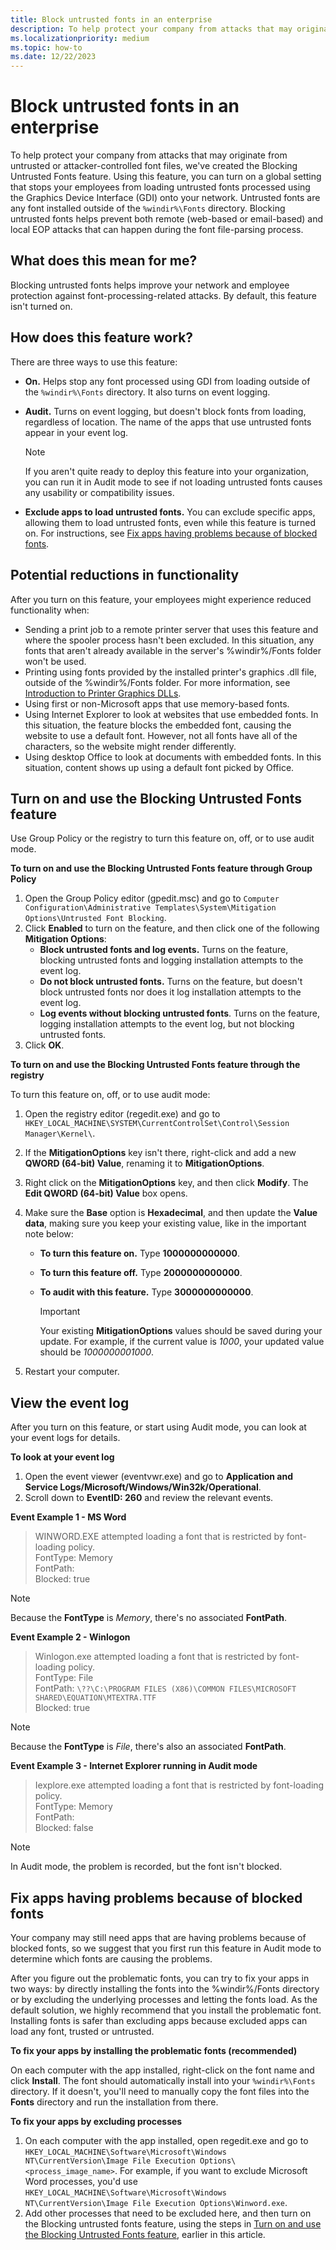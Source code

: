 ```yaml
---
title: Block untrusted fonts in an enterprise
description: To help protect your company from attacks that may originate from untrusted or attacker controlled font files, we've created the Blocking Untrusted Fonts feature.
ms.localizationpriority: medium
ms.topic: how-to
ms.date: 12/22/2023
---
```


# Block untrusted fonts in an enterprise

To help protect your company from attacks that may originate from untrusted or attacker-controlled font files, we've created the Blocking Untrusted Fonts feature. Using this feature, you can turn on a global setting that stops your employees from loading untrusted fonts processed using the Graphics Device Interface (GDI) onto your network. Untrusted fonts are any font installed outside of the `%windir%\Fonts` directory. Blocking untrusted fonts helps prevent both remote (web-based or email-based) and local EOP attacks that can happen during the font file-parsing process.

## What does this mean for me?

Blocking untrusted fonts helps improve your network and employee protection against font-processing-related attacks. By default, this feature isn't turned on.

## How does this feature work?

There are three ways to use this feature:

- **On.** Helps stop any font processed using GDI from loading outside of the `%windir%\Fonts` directory. It also turns on event logging.

- **Audit.** Turns on event logging, but doesn't block fonts from loading, regardless of location. The name of the apps that use untrusted fonts appear in your event log.

  > [!NOTE]
  > If you aren't quite ready to deploy this feature into your organization, you can run it in Audit mode to see if not loading untrusted fonts causes any usability or compatibility issues.

- **Exclude apps to load untrusted fonts.** You can exclude specific apps, allowing them to load untrusted fonts, even while this feature is turned on. For instructions, see [Fix apps having problems because of blocked fonts](#fix-apps-having-problems-because-of-blocked-fonts).

## Potential reductions in functionality

After you turn on this feature, your employees might experience reduced functionality when:

- Sending a print job to a remote printer server that uses this feature and where the spooler process hasn't been excluded. In this situation, any fonts that aren't already available in the server's %windir%/Fonts folder won't be used.
- Printing using fonts provided by the installed printer's graphics .dll file, outside of the %windir%/Fonts folder. For more information, see [Introduction to Printer Graphics DLLs](/windows-hardware/drivers/print/introduction-to-printer-graphics-dlls).
- Using first or non-Microsoft apps that use memory-based fonts.
- Using Internet Explorer to look at websites that use embedded fonts. In this situation, the feature blocks the embedded font, causing the website to use a default font. However, not all fonts have all of the characters, so the website might render differently.
- Using desktop Office to look at documents with embedded fonts. In this situation, content shows up using a default font picked by Office.

## Turn on and use the Blocking Untrusted Fonts feature

Use Group Policy or the registry to turn this feature on, off, or to use audit mode.

**To turn on and use the Blocking Untrusted Fonts feature through Group Policy**

1. Open the Group Policy editor (gpedit.msc) and go to `Computer Configuration\Administrative Templates\System\Mitigation Options\Untrusted Font Blocking`.
2. Click **Enabled** to turn on the feature, and then click one of the following **Mitigation Options**:
    - **Block untrusted fonts and log events.** Turns on the feature, blocking untrusted fonts and logging installation attempts to the event log.
    - **Do not block untrusted fonts.** Turns on the feature, but doesn't block untrusted fonts nor does it log installation attempts to the event log.
    - **Log events without blocking untrusted fonts**. Turns on the feature, logging installation attempts to the event log, but not blocking untrusted fonts.
3. Click **OK**.

**To turn on and use the Blocking Untrusted Fonts feature through the registry**

To turn this feature on, off, or to use audit mode:

1. Open the registry editor (regedit.exe) and go to `HKEY_LOCAL_MACHINE\SYSTEM\CurrentControlSet\Control\Session Manager\Kernel\`.
2. If the **MitigationOptions** key isn't there, right-click and add a new **QWORD (64-bit) Value**, renaming it to **MitigationOptions**.
3. Right click on the **MitigationOptions** key, and then click **Modify**. The **Edit QWORD (64-bit) Value** box opens.
4. Make sure the **Base** option is **Hexadecimal**, and then update the **Value data**, making sure you keep your existing value, like in the important note below:
   - **To turn this feature on.** Type **1000000000000**.
   - **To turn this feature off.** Type **2000000000000**.
   - **To audit with this feature.** Type **3000000000000**.

     > [!IMPORTANT]
     > Your existing **MitigationOptions** values should be saved during your update. For example, if the current value is *1000*, your updated value should be *1000000001000*.

5. Restart your computer.

## View the event log

After you turn on this feature, or start using Audit mode, you can look at your event logs for details.

**To look at your event log**

1. Open the event viewer (eventvwr.exe) and go to **Application and Service Logs/Microsoft/Windows/Win32k/Operational**.
2. Scroll down to **EventID: 260** and review the relevant events.

  **Event Example 1 - MS Word**

  > WINWORD.EXE attempted loading a font that is restricted by font-loading policy.<br>
  > FontType: Memory<br>
  > FontPath:<br>
  > Blocked: true<br>

  > [!NOTE]
  > Because the **FontType** is *Memory*, there's no associated **FontPath**.

  **Event Example 2 - Winlogon**

  > Winlogon.exe attempted loading a font that is restricted by font-loading policy.<br>
  > FontType: File<br>
  > FontPath: `\??\C:\PROGRAM FILES (X86)\COMMON FILES\MICROSOFT SHARED\EQUATION\MTEXTRA.TTF`<br>
  > Blocked: true<br>

  > [!NOTE]
  > Because the **FontType** is *File*, there's also an associated **FontPath**.

  **Event Example 3 - Internet Explorer running in Audit mode**

  > Iexplore.exe attempted loading a font that is restricted by font-loading policy.<br>
  > FontType: Memory<br>
  > FontPath:<br>
  > Blocked: false<br>

  > [!NOTE]
  > In Audit mode, the problem is recorded, but the font isn't blocked.

## Fix apps having problems because of blocked fonts

Your company may still need apps that are having problems because of blocked fonts, so we suggest that you first run this feature in Audit mode to determine which fonts are causing the problems.

After you figure out the problematic fonts, you can try to fix your apps in two ways: by directly installing the fonts into the %windir%/Fonts directory or by excluding the underlying processes and letting the fonts load. As the default solution, we highly recommend that you install the problematic font. Installing fonts is safer than excluding apps because excluded apps can load any font, trusted or untrusted.

**To fix your apps by installing the problematic fonts (recommended)**

On each computer with the app installed, right-click on the font name and click **Install**. The font should automatically install into your `%windir%\Fonts` directory. If it doesn't, you'll need to manually copy the font files into the **Fonts** directory and run the installation from there.

**To fix your apps by excluding processes**

1.  On each computer with the app installed, open regedit.exe and go to `HKEY_LOCAL_MACHINE\Software\Microsoft\Windows NT\CurrentVersion\Image File Execution Options\<process_image_name>`. For example, if you want to exclude Microsoft Word processes, you'd use `HKEY_LOCAL_MACHINE\Software\Microsoft\Windows NT\CurrentVersion\Image File Execution Options\Winword.exe`.
2.  Add other processes that need to be excluded here, and then turn on the Blocking untrusted fonts feature, using the steps in [Turn on and use the Blocking Untrusted Fonts feature](#turn-on-and-use-the-blocking-untrusted-fonts-feature), earlier in this article.
